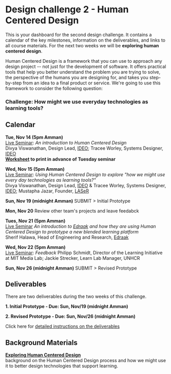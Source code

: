 # Design challenge 2 - Human Centered Design 

This is your dashboard for the second design challenge. It contains a calendar of the key milestones, information on the deliverables, and links to all course materials. For the next two weeks we will be **exploring human centered design**.

Human Centered Design is a framework that you can use to approach any design project -- not just for the development of software. It offers practical tools that help you better understand the problem you are trying to solve, the perspective of the humans you are designing for, and takes you step-by-step from an idea to a final product or service. We're going to use this framework to consider the following question: 

### Challenge: How might we use everyday technologies as learning tools? 

## Calendar

**Tue, Nov 14 (5pm Amman)**  
[Live Seminar](https://unhangout.media.mit.edu/event/rla/): *An introduction to Human Centered Design*  
Divya Viswanathan, Design Lead, [IDEO](https://www.ideo.com/); Tracee Worley, Systems Designer, [IDEO](https://www.ideo.com/)
<br>**[Worksheet](https://gitlab.refugeelearning.site/rla/course-central/blob/master/challenge2/RIL%20Design%20Thinking%20Worksheets.pdf) to print in advance of Tuesday seminar**

**Wed, Nov 15 (5pm Amman)**  
[Live Seminar](https://unhangout.media.mit.edu/event/rla/): *Using Human Centered Design to explore "how we might use every day technologies as learning tools?"*  
Divya Viswanathan, Design Lead, [IDEO](https://www.ideo.com/) & Tracee Worley, Systems Designer, [IDEO](https://www.ideo.com/); Mustapha Jazar, Founder, [LASeR](https://www.ashoka.org/en/fellow/mustapha-jazar)

**Sun, Nov 19 (midnight Amman)**
SUBMIT > Initial Prototype 

**Mon, Nov 20**
Review other team's projects and leave feedabck 

**Tues, Nov 21 (5pm Amman)**  
[Live Seminar](https://unhangout.media.mit.edu/event/rla/) *An introduction to [Edraak](https://www.edraak.org/en/) and how they are using Human Centered Design to prototype a new blended learning platform*
<br> Sherif Halawa, Head of Engineering and Research, [Edraak](https://www.edraak.org/en/) 

**Wed, Nov 22 (5pm Amman)**  
[Live Seminar](https://unhangout.media.mit.edu/event/rla/): *Feedback*
Philipp Schmidt, Director of the Learning Initiative at MIT Media Lab; Jackie Strecker, Learn Lab Manager, UNHCR 

**Sun, Nov 26 (midnight Amman)**
SUBMIT > Revised Prototype 

## Deliverables 

There are two deliverables during the two weeks of this challenge. 

**1. Initial Prototype - Due: Sun, Nov/19 (midnight Amman)**  

**2. Revised Prototype - Due: Sun, Nov/26 (midnight Amman)**  

Click here for [detailed instructions on the deliverables](https://gitlab.refugeelearning.site/rla/course-central/blob/master/challenge2/deliverables.md)

## Background Materials

**[Exploring Human Centered Design](https://gitlab.refugeelearning.site/rla/course-central/blob/master/challenge2/gettingstartedHCD.md)**
<br>background on the Human Centered Design process and how we might use it to better design technologies that support learning. 




